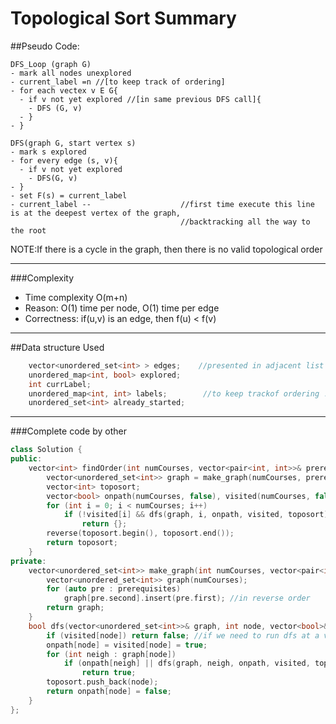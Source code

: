 # Topological Sort Summary
##Pseudo Code:
```
DFS_Loop (graph G)
- mark all nodes unexplored
- current_label =n //[to keep track of ordering]
- for each vectex v E G{
  - if v not yet explored //[in same previous DFS call]{
    - DFS (G, v)
  - }
- }

DFS(graph G, start vertex s)
- mark s explored
- for every edge (s, v){
  - if v not yet explored
    - DFS(G, v)
- }
- set F(s) = current_label 
- current_label --                    //first time execute this line is at the deepest vertex of the graph, 
                                      //backtracking all the way to the root
```
NOTE:If there is a cycle in the graph, then there is no valid topological order

---

###Complexity  
- Time complexity O(m+n)                                   
- Reason: O(1) time per node, O(1) time per edge
- Correctness: if(u,v) is an edge, then f(u) < f(v)

---

##Data structure Used
```c++
    vector<unordered_set<int> > edges;    //presented in adjacent list
  	unordered_map<int, bool> explored;    
  	int currLabel;                       
  	unordered_map<int, int> labels;        //to keep trackof ordering !!!!! <<<<<<
  	unordered_set<int> already_started;
```

---

###Complete code by other
```c++
class Solution {
public:
    vector<int> findOrder(int numCourses, vector<pair<int, int>>& prerequisites) {
        vector<unordered_set<int>> graph = make_graph(numCourses, prerequisites);
        vector<int> toposort;
        vector<bool> onpath(numCourses, false), visited(numCourses, false);
        for (int i = 0; i < numCourses; i++)
            if (!visited[i] && dfs(graph, i, onpath, visited, toposort))
                return {};
        reverse(toposort.begin(), toposort.end());
        return toposort;
    }
private:
    vector<unordered_set<int>> make_graph(int numCourses, vector<pair<int, int>>& prerequisites) { //parser
        vector<unordered_set<int>> graph(numCourses);
        for (auto pre : prerequisites)
            graph[pre.second].insert(pre.first); //in reverse order
        return graph;
    }
    bool dfs(vector<unordered_set<int>>& graph, int node, vector<bool>& onpath, vector<bool>& visited, vector<int>& toposort) { 
        if (visited[node]) return false; //if we need to run dfs at a vertex for >1 times, then there is a cycle
        onpath[node] = visited[node] = true; 
        for (int neigh : graph[node])
            if (onpath[neigh] || dfs(graph, neigh, onpath, visited, toposort))
                return true;
        toposort.push_back(node);
        return onpath[node] = false;
    }
};
```

